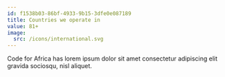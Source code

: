 ```yaml
---
id: f1538b03-86bf-4933-9b15-3dfe0e087189
title: Countries we operate in
value: 81+
image:
  src: /icons/international.svg
---
```


Code for Africa has lorem ipsum dolor sit amet consectetur adipiscing elit gravida sociosqu, nisl aliquet.
